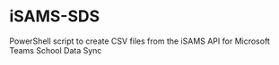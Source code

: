 # iSAMS-SDS
PowerShell script to create CSV files from the iSAMS API for Microsoft Teams School Data Sync
